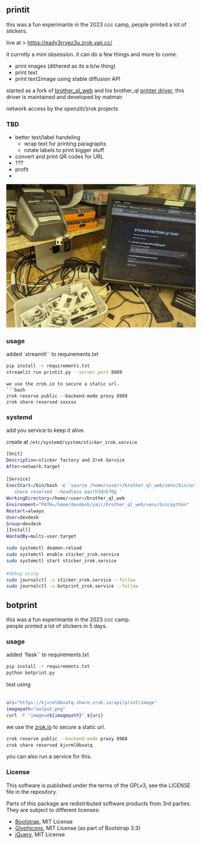 

## printit
this was a fun experimante in the 2023 ccc camp, people printed a lot of stickers.

live at > https://eady3rrvez3u.zrok.yair.cc/ 

it currntly a mini obsession. it can do a few things and more to come.   
 * print images (dithered as its a b/w thing)
 * print text
 * print text2image using stable diffusion API

started as a fork of [brother_ql_web](https://github.com/pklaus/brother_ql_web) and his brother_ql [printer driver](https://github.com/matmair/brother_ql-inventree), this driver is maintained and developed by matmair 

network access by the openziti/zrok projects
### TBD
 * better text/label handeling
   * wrap text for printing paragraphs
   * rotate labels to print bigger stuff
 * convert and print QR codes for URL
 * ???
 * profit
 * 


![print station](./assets/station_sm.jpg)
### usage
added `streamlit`` to requirements.txt
```bash
pip install -r requirements.txt
streamlit run printit.py --server.port 8989
```
```
we use the zrok.io to secure a static url. 
```bash
zrok reserve public --backend-mode proxy 8989
zrok share reserved xxxxxx
```


### systemd
add you service to keep it alive. 

create at `/etc/systemd/system/sticker_zrok.service`
```bash
[Unit]
Description=sticker factory and Zrok Service
After=network.target

[Service]
ExecStart=/bin/bash -c 'source /home/<user>/brother_ql_web/venv/bin/activate && streamlit run printit.py --server.port 8989 & zrok
   share reserved --headless eazrh3dn570q '
WorkingDirectory=/home/<user>/brother_ql_web
Environment="PATH=/home/devdesk/yair/brother_ql_web/venv/bin/python"
Restart=always
User=devdesk
Group=devdesk
[Install]
WantedBy=multi-user.target
```

```bash
sudo systemctl deamon-reload
sudo systemctl enable sticker_zrok.service
sudo systemctl start sticker_zrok.service

#debug using
sudo journalctl -u sticker_zrok.service --follow
sudo journalctl -u botprint_zrok.service --follow

```

## botprint
this was a fun experimante in the 2023 ccc camp.   
people printed a lot of stickers in 5 days.

### usage
added `flask`` to requirements.txt

```bash
pip install -r requirements.txt
python botprint.py
```

test using
```bash

uri="https://kjvrml0bxatq.share.zrok.io/api/print/image"
imagepath="output.png"
curl -F "image=@${imagepath}" ${uri}

```

we use the [zrok.io](https://docs.zrok.io/docs/guides/install/linux/) to secure a static url. 
```bash
zrok reserve public --backend-mode proxy 8988
zrok share reserved kjvrml0bxatq
```
you can also run a service for this. 

### License

This software is published under the terms of the GPLv3, see the LICENSE file in the repository.

Parts of this package are redistributed software products from 3rd parties. They are subject to different licenses:

* [Bootstrap](https://github.com/twbs/bootstrap), MIT License
* [Glyphicons](https://getbootstrap.com/docs/3.3/components/#glyphicons), MIT License (as part of Bootstrap 3.3)
* [jQuery](https://github.com/jquery/jquery), MIT License

